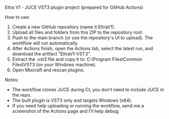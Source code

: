 Eltra V1 - JUCE VST3 plugin project (prepared for GitHub Actions)

How to use:
1. Create a new GitHub repository (name it EltraV1).
2. Upload all files and folders from this ZIP to the repository root.
3. Push to the main branch (or use the repository's UI to upload). The workflow will run automatically.
4. After Actions finish, open the Actions tab, select the latest run, and download the artifact "EltraV1-VST3".
5. Extract the .vst3 file and copy it to: C:\Program Files\Common Files\VST3 (on your Windows machine).
6. Open Mixcraft and rescan plugins.

Notes:
- The workflow clones JUCE during CI; you don't need to include JUCE in the repo.
- The built plugin is VST3 only and targets Windows (x64).
- If you need help uploading or running the workflow, send me a screenshot of the Actions page and I'll help debug.